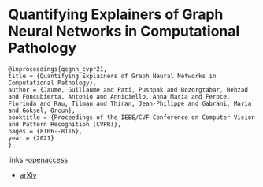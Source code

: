 # Quantifying Explainers of Graph Neural Networks in Computational Pathology

```
@inproceedings{qegnn_cvpr21,
title = {Quantifying Explainers of Graph Neural Networks in Computational Pathology},
author = {Jaume, Guillaume and Pati, Pushpak and Bozorgtabar, Behzad and Foncubierta, Antonio and Anniciello, Anna Maria and Feroce, Florinda and Rau, Tilman and Thiran, Jean-Philippe and Gabrani, Maria and Goksel, Orcun},
booktitle = {Proceedings of the IEEE/CVF Conference on Computer Vision and Pattern Recognition (CVPR)},
pages = {8106--8116},
year = {2021}
}
```
links
-[openaccess](http://openaccess.thecvf.com//content/CVPR2021/html/Jaume_Quantifying_Explainers_of_Graph_Neural_Networks_in_Computational_Pathology_CVPR_2021_paper.html)
- [arXiv](https://arxiv.org/abs/2011.12646)
